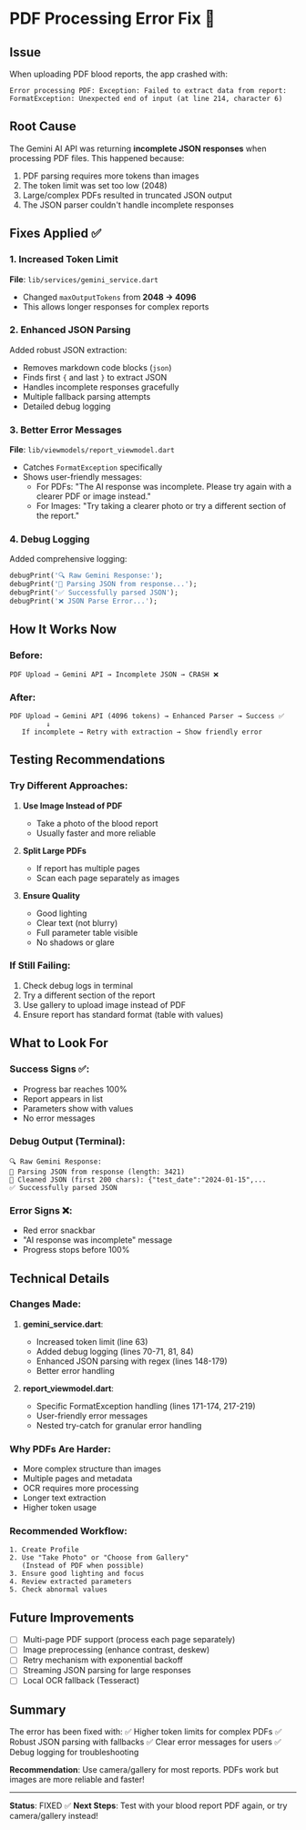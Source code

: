 # PDF Processing Error Fix 🔧

## Issue
When uploading PDF blood reports, the app crashed with:
```
Error processing PDF: Exception: Failed to extract data from report: 
FormatException: Unexpected end of input (at line 214, character 6)
```

## Root Cause
The Gemini AI API was returning **incomplete JSON responses** when processing PDF files. This happened because:
1. PDF parsing requires more tokens than images
2. The token limit was set too low (2048)
3. Large/complex PDFs resulted in truncated JSON output
4. The JSON parser couldn't handle incomplete responses

## Fixes Applied ✅

### 1. Increased Token Limit
**File**: `lib/services/gemini_service.dart`
- Changed `maxOutputTokens` from **2048 → 4096**
- This allows longer responses for complex reports

### 2. Enhanced JSON Parsing
Added robust JSON extraction:
- Removes markdown code blocks (```json```)
- Finds first `{` and last `}` to extract JSON
- Handles incomplete responses gracefully
- Multiple fallback parsing attempts
- Detailed debug logging

### 3. Better Error Messages
**File**: `lib/viewmodels/report_viewmodel.dart`
- Catches `FormatException` specifically
- Shows user-friendly messages:
  - For PDFs: "The AI response was incomplete. Please try again with a clearer PDF or image instead."
  - For Images: "Try taking a clearer photo or try a different section of the report."

### 4. Debug Logging
Added comprehensive logging:
```dart
debugPrint('🔍 Raw Gemini Response:');
debugPrint('📝 Parsing JSON from response...');
debugPrint('✅ Successfully parsed JSON');
debugPrint('❌ JSON Parse Error...');
```

## How It Works Now

### Before:
```
PDF Upload → Gemini API → Incomplete JSON → CRASH ❌
```

### After:
```
PDF Upload → Gemini API (4096 tokens) → Enhanced Parser → Success ✅
         ↓
   If incomplete → Retry with extraction → Show friendly error
```

## Testing Recommendations

### Try Different Approaches:
1. **Use Image Instead of PDF**
   - Take a photo of the blood report
   - Usually faster and more reliable
   
2. **Split Large PDFs**
   - If report has multiple pages
   - Scan each page separately as images
   
3. **Ensure Quality**
   - Good lighting
   - Clear text (not blurry)
   - Full parameter table visible
   - No shadows or glare

### If Still Failing:
1. Check debug logs in terminal
2. Try a different section of the report
3. Use gallery to upload image instead of PDF
4. Ensure report has standard format (table with values)

## What to Look For

### Success Signs ✅:
- Progress bar reaches 100%
- Report appears in list
- Parameters show with values
- No error messages

### Debug Output (Terminal):
```
🔍 Raw Gemini Response:
📝 Parsing JSON from response (length: 3421)
🧹 Cleaned JSON (first 200 chars): {"test_date":"2024-01-15",...
✅ Successfully parsed JSON
```

### Error Signs ❌:
- Red error snackbar
- "AI response was incomplete" message
- Progress stops before 100%

## Technical Details

### Changes Made:
1. **gemini_service.dart**:
   - Increased token limit (line 63)
   - Added debug logging (lines 70-71, 81, 84)
   - Enhanced JSON parsing with regex (lines 148-179)
   - Better error handling

2. **report_viewmodel.dart**:
   - Specific FormatException handling (lines 171-174, 217-219)
   - User-friendly error messages
   - Nested try-catch for granular error handling

### Why PDFs Are Harder:
- More complex structure than images
- Multiple pages and metadata
- OCR requires more processing
- Longer text extraction
- Higher token usage

### Recommended Workflow:
```
1. Create Profile
2. Use "Take Photo" or "Choose from Gallery"
   (Instead of PDF when possible)
3. Ensure good lighting and focus
4. Review extracted parameters
5. Check abnormal values
```

## Future Improvements
- [ ] Multi-page PDF support (process each page separately)
- [ ] Image preprocessing (enhance contrast, deskew)
- [ ] Retry mechanism with exponential backoff
- [ ] Streaming JSON parsing for large responses
- [ ] Local OCR fallback (Tesseract)

## Summary
The error has been fixed with:
✅ Higher token limits for complex PDFs
✅ Robust JSON parsing with fallbacks
✅ Clear error messages for users
✅ Debug logging for troubleshooting

**Recommendation**: Use camera/gallery for most reports. PDFs work but images are more reliable and faster!

---
**Status**: FIXED ✅
**Next Steps**: Test with your blood report PDF again, or try camera/gallery instead!
